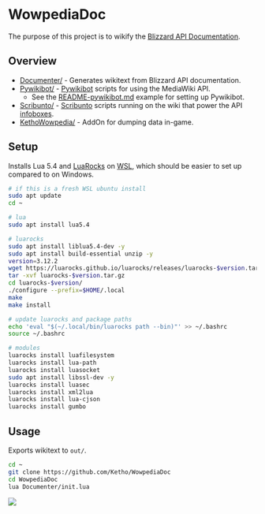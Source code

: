 # WowpediaDoc
The purpose of this project is to wikify the [Blizzard API Documentation](https://github.com/Gethe/wow-ui-source/tree/live/Interface/AddOns/Blizzard_APIDocumentationGenerated).

## Overview
* [Documenter/](https://github.com/Ketho/WowpediaDoc/tree/master/Documenter) - Generates wikitext from Blizzard API documentation.
* [Pywikibot/](https://github.com/Ketho/WowpediaDoc/tree/master/Pywikibot) - [Pywikibot](https://pypi.org/project/pywikibot/) scripts for using the MediaWiki API.
    - See the [README-pywikibot.md](README-pywikibot.md) example for setting up Pywikibot.
* [Scribunto/](https://github.com/Ketho/WowpediaDoc/tree/master/Scribunto) - [Scribunto](https://help.fandom.com/wiki/Extension:Scribunto) scripts running on the wiki that power the API [infoboxes](https://warcraft.wiki.gg/wiki/Module:API_info).
* [KethoWowpedia/](https://github.com/Ketho/WowpediaDoc/tree/master/KethoWowpedia) - AddOn for dumping data in-game.
 
## Setup
Installs Lua 5.4 and [LuaRocks](https://github.com/luarocks/luarocks/blob/main/docs/installation_instructions_for_unix.md) on [WSL](https://code.visualstudio.com/docs/remote/wsl), which should be easier to set up compared to on Windows.

```sh
# if this is a fresh WSL ubuntu install
sudo apt update
cd ~

# lua
sudo apt install lua5.4

# luarocks
sudo apt install liblua5.4-dev -y
sudo apt install build-essential unzip -y
version=3.12.2
wget https://luarocks.github.io/luarocks/releases/luarocks-$version.tar.gz
tar -xvf luarocks-$version.tar.gz
cd luarocks-$version/
./configure --prefix=$HOME/.local
make
make install

# update luarocks and package paths
echo 'eval "$(~/.local/bin/luarocks path --bin)"' >> ~/.bashrc
source ~/.bashrc

# modules
luarocks install luafilesystem
luarocks install lua-path
luarocks install luasocket
sudo apt install libssl-dev -y
luarocks install luasec
luarocks install xml2lua
luarocks install lua-cjson
luarocks install gumbo
```

## Usage
Exports wikitext to `out/`.
```sh
cd ~
git clone https://github.com/Ketho/WowpediaDoc
cd WowpediaDoc
lua Documenter/init.lua
```

![](https://i.imgur.com/MqdgasV.png)
